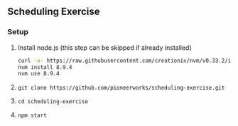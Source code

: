 ## Scheduling Exercise

### Setup

1. Install node.js (this step can be skipped if already installed)

    ```bash
    curl -o- https://raw.githubusercontent.com/creationix/nvm/v0.33.2/install.sh | bash   
    nvm install 8.9.4
    nvm use 8.9.4
    ```
1. `git clone https://github.com/pioneerworks/scheduling-exercise.git`
1. `cd scheduling-exercise`
1. `npm start` 
